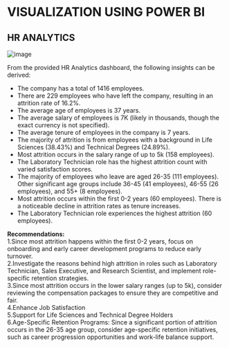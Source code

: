 # VISUALIZATION USING POWER BI

## HR ANALYTICS
![image](https://github.com/user-attachments/assets/4d57188f-1619-4594-93b7-0487da98ddfe)

From the provided HR Analytics dashboard, the following insights can be derived:
* The company has a total of 1416 employees.
* There are 229 employees who have left the company, resulting in an attrition rate of 16.2%.
* The average age of employees is 37 years.
* The average salary of employees is 7K (likely in thousands, though the exact currency is not specified).
* The average tenure of employees in the company is 7 years.
* The majority of attrition is from employees with a background in Life Sciences (38.43%) and Technical Degrees (24.89%).
* Most attrition occurs in the salary range of up to 5k (158 employees).
* The Laboratory Technician role has the highest attrition count with varied satisfaction scores.
* The majority of employees who leave are aged 26-35 (111 employees). Other significant age groups include 36-45 (41 employees), 46-55 (26 employees), and 55+ (8 employees).
* Most attrition occurs within the first 0-2 years (60 employees). There is a noticeable decline in attrition rates as tenure increases.
* The Laboratory Technician role experiences the highest attrition (60 employees).

**Recommendations:**  
1.Since most attrition happens within the first 0-2 years, focus on onboarding and early career development programs to reduce early turnover.  
2.Investigate the reasons behind high attrition in roles such as Laboratory Technician, Sales Executive, and Research Scientist, and implement role-specific retention strategies.  
3.Since most attrition occurs in the lower salary ranges (up to 5k), consider reviewing the compensation packages to ensure they are competitive and fair.  
4.Enhance Job Satisfaction  
5.Support for Life Sciences and Technical Degree Holders  
6.Age-Specific Retention Programs: Since a significant portion of attrition occurs in the 26-35 age group, consider age-specific retention initiatives, such as career progression opportunities and work-life balance support.  
